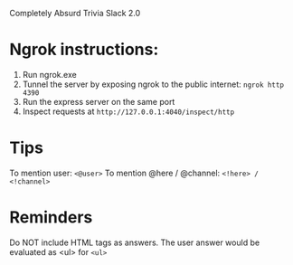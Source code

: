Completely Absurd Trivia Slack 2.0

# Ngrok instructions:
1) Run ngrok.exe
2) Tunnel the server by exposing ngrok to the public internet: `ngrok http 4390`
3) Run the express server on the same port
4) Inspect requests at `http://127.0.0.1:4040/inspect/http`

# Tips
To mention user: `<@user>`
To mention @here / @channel: `<!here> / <!channel>`

# Reminders
Do NOT include HTML tags as answers. The user answer would be evaluated as &lt;ul&gt; for `<ul>`